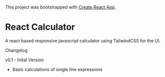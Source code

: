 This project was bootstrapped with [Create React App](https://github.com/facebook/create-react-app).

# React Calculator

A react based responsive javascript calculator using TailwindCSS for the UI.

Changelog

v0.1 - Inital Version
- Basic calculations of single line expressions

